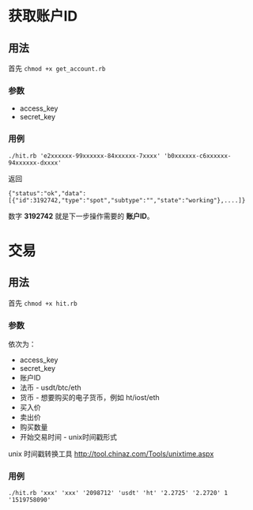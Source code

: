 # 获取账户ID
## 用法

首先 `chmod +x get_account.rb`

### 参数

* access_key
* secret_key

### 用例

`./hit.rb 'e2xxxxxx-99xxxxxx-84xxxxxx-7xxxx' 'b0xxxxxx-c6xxxxxx-94xxxxxx-dxxxx'`

返回

```
{"status":"ok","data":[{"id":3192742,"type":"spot","subtype":"","state":"working"},....]}
```

数字 **3192742** 就是下一步操作需要的 **账户ID**。

# 交易
## 用法

首先 `chmod +x hit.rb`

### 参数

依次为：

* access_key
* secret_key
* 账户ID
* 法币 - usdt/btc/eth
* 货币 - 想要购买的电子货币，例如 ht/iost/eth
* 买入价
* 卖出价
* 购买数量
* 开始交易时间 - unix时间戳形式

unix 时间戳转换工具 http://tool.chinaz.com/Tools/unixtime.aspx

### 用例

`./hit.rb 'xxx' 'xxx' '2098712' 'usdt' 'ht' '2.2725' '2.2720' 1 '1519758090'`
